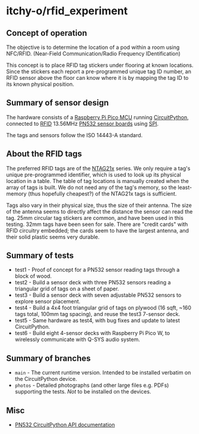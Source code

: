 # itchy-o/rfid_experiment

## Concept of operation
The objective is to determine the location of a pod within a room using NFC/RFID.
(Near-Field Communication/Radio Frequency IDentification)

This concept is to place RFID tag stickers under flooring at known locations.
Since the stickers each report a pre-programmed unique tag ID number, an RFID sensor above the floor
can know where it is by mapping the tag ID to its known physical position.

## Summary of sensor design
The hardware consists of a
[Raspberry Pi Pico MCU](https://www.raspberrypi.com/products/raspberry-pi-pico/)
running
[CircuitPython](https://circuitpython.org/),
connected to
[RFID](https://en.wikipedia.org/wiki/Radio-frequency_identification)
13.56MHz
[PN532 sensor boards](https://www.ebay.com/sch/i.html?_nkw=pn532)
using
[SPI](https://en.wikipedia.org/wiki/Serial_Peripheral_Interface).

The tags and sensors follow the ISO 14443-A standard.

## About the RFID tags
The preferred RFID tags are of the
[NTAG21x](https://www.nxp.com/products/rfid-nfc/nfc-hf/ntag-for-tags-and-labels/ntag-213-215-216-nfc-forum-type-2-tag-compliant-ic-with-144-504-888-bytes-user-memory:NTAG213_215_216)
series.
We only require a tag's unique pre-programmed identifier, which is used to look up its physical location in a table.
The table of tag locations is manually created when the array of tags is built.
We do not need any of the tag's memory, so the least-memory (thus hopefully cheapest?) of the NTAG21x tags is sufficient.

Tags also vary in their physical size, thus the size of their antenna.
The size of the antenna seems to directly affect the distance the sensor can read the tag.
25mm circular tag stickers are common, and have been used in this testing.
32mm tags have been seen for sale.
There are "credit cards" with RFID circuitry embedded; the cards seem to have the largest antenna, and their solid plastic seems very durable.

## Summary of tests
- test1 - Proof of concept for a PN532 sensor reading tags through a block of wood.
- test2 - Build a sensor deck with three PN532 sensors reading a triangular grid of tags on a sheet of paper.
- test3 - Build a sensor deck with seven adjustable PN532 sensors to explore sensor placement.
- test4 - Build a 4x4 foot triangular grid of tags on plywood (16 sqft, ~160 tags total, 100mm tag spacing), and reuse the test3 7-sensor deck.
- test5 - Same hardware as test4, with bug fixes and update to latest CircuitPython.
- test6 - Build eight 4-sensor decks with Raspberry Pi Pico W, to wirelessly communicate with Q-SYS audio system.

## Summary of branches
- `main` - The current runtime version.  Intended to be installed verbatim on the CircuitPython device.
- `photos` - Detailed photographs (and other large files e.g. PDFs) supporting the tests.  _Not_ to be installed on the devices.

## Misc
- [PN532 CircuitPython API documentation](https://docs.circuitpython.org/projects/pn532/en/latest/api.html)
